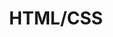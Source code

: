 ---
title: "HTML/CSS"
layout: categories
permalink: /html/css/
author_profile: true
sidebar_main: true
---